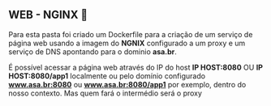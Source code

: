 ## WEB - NGINX  :bookmark_tabs:

Para esta pasta foi criado um Dockerfile para a criação de um serviço de página web usando a imagem do **NGNIX** configurado a um proxy e um serviço de DNS apontando para o dominio **asa.br**. 

É possível acessar a página web através do IP do host **IP HOST:8080** OU **IP HOST:8080/app1** localmente ou pelo domínio configurado **www.asa.br:8080** ou **www.asa.br:8080/app1** por exemplo, dentro do nosso contexto. Mas quem fará o intermédio será o proxy
